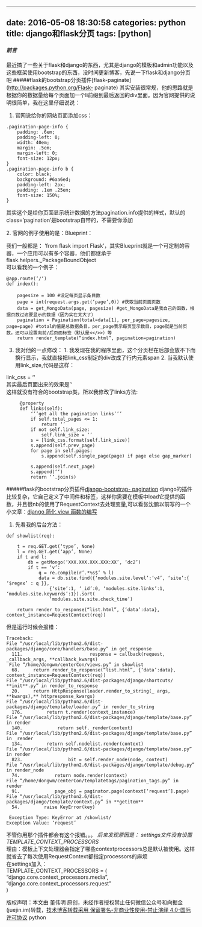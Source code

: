 
---
date: 2016-05-08 18:30:58
categories: python
title: django和flask分页
tags: [python]
---
#### _前言_
最近搞了一些关于flask和django的东西，尤其是django的模板和admin功能以及这些框架使用bootstrap的东西，没时间更新博客，先说一下flask和django分页吧
#####flask的bootstrap分页插件[flask-paginate](http://packages.python.org/Flask-
paginate)
其实安装很常规，他的思路就是根据你的数据量给每个页面加一个li前缀到最后返回的div里面。因为官网提供的说明很简单，我在这里仔细说说：
  1. 官网说给你的网站页面添加css：
    
    
      
    .pagination-page-info {  
        padding: .6em;  
        padding-left: 0;  
        width: 40em;  
        margin: .5em;  
        margin-left: 0;  
        font-size: 12px;  
    }  
    .pagination-page-info b {  
        color: black;  
        background: #6aa6ed;  
        padding-left: 2px;  
        padding: .1em .25em;  
        font-size: 150%;  
    }  
    
  
其实这个是给你页面显示统计数据的方法pagination.info提供的样式，默认的class=’pagination’是bootstrap自带的，不需要你添加  
  
  
2\. 官网的例子使用的是：Blueprint：  
  
我们一般都是： ‘from flask import
Flask’，其实Blueprint就是一个可定制的容器，一个应用可以有多个容器，他们都继承于flask.helpers._PackageBoundObject  
可以看我的一个例子：  
  
    
    
      
    @app.route(‘/‘)  
    def index():  
      
        pagesize = 100 #设定每页显示条目数  
        page = int(request.args.get(‘page’,0)) #获取当前页面页数  
        data = get_MongoData(page, pagesize) #get_MongoData是我自己的函数，根据页数过滤要显示的数据（因为实在太大了）  
        pagination = Pagination(total=data[1], per_page=pagesize, page=page) #total的值是总数据条目，per_page表示每页显示数目，page就是当前页数。还可以设置向前/后页面标签（默认是<</>>）等  
        return render_template(“index.html”, pagination=pagination)  
    
  3. 我对他的一点修改：
    1. 我发现在我的程序里面，这个分页栏在后部会放不下而换行显示，我就直接把link_css制定的div改成了行内元素span
    2. 当我默认使用link_size,代码是这样：
  
link_css = ‘‘  
其实最后页面出来的效果是’‘  
这样就没有符合的bootstrap类，所以我修改了links方法:
        
                  
         @property  
         def links(self):  
             ‘’’get all the pagination links’’’  
             if self.total_pages <= 1:  
                 return ‘’  
             if not self.link_size:  
                 self.link_size = ‘’  
             s = [link_css.format(self.link_size)]  
             s.append(self.prev_page)  
             for page in self.pages:  
                 s.append(self.single_page(page) if page else gap_marker)  
          
             s.append(self.next_page)  
             s.append(‘‘)  
             return ‘’.join(s)  
         
#####flask的bootstrap分页插件[django-bootstrap-
pagination](http://tgdn.github.com/django-bootstrap-pagination/)
django的插件比较复杂，它自己定义了中间件和标签，这样你需要在模板中load它提供的函数，并且很nb的使用了RequestContext去处理变量,可以看张沈鹏以前写的一个小文章：[django
简化 view 函数的编写](http://zsp.iteye.com/blog/115254)
  1. 先看我的后台方法：
    
    
      
      
    def showlist(req):  
      
        t = req.GET.get(‘type’, None)  
        l = req.GET.get(‘app’, None)  
        if t and l:  
            db = getMongo(‘XXX.XXX.XXX.XXX:XX’, ‘dc2’)  
            if t == ‘v’:  
                q = re.compile(r’.*%s$’ % l)  
                data = db.site.find({‘modules.site.level’:’v4’, ‘site’:{ ‘$regex’ : q }},  
                    {‘site’:1, ‘_id’:0, ‘modules.site.links’:1, ‘modules.site.keywords’:1}).sort(  
                    ‘modules.site.site.check_time’)  
      
        return render_to_response(“list.html”, {‘data’:data}, context_instance=RequestContext(req))  
    
但是运行时候会报错：
    
    
      
    Traceback:  
    File “/usr/local/lib/python2.6/dist-packages/django/core/handlers/base.py” in get_response  
      111.                         response = callback(request, _callback_args, **callback_kwargs)  
     File “/home/dongwm/centerCon/views.py” in showlist  
      68.     return render_to_response(“list.html”, {‘data’:data}, context_instance=RequestContext(req))  
    File “/usr/local/lib/python2.6/dist-packages/django/shortcuts/ **init**.py” in render_to_response  
      20.     return HttpResponse(loader.render_to_string(_ args, **kwargs),** httpresponse_kwargs)  
    File “/usr/local/lib/python2.6/dist-packages/django/template/loader.py” in render_to_string  
      176.         return t.render(context_instance)  
    File “/usr/local/lib/python2.6/dist-packages/django/template/base.py” in render  
      140.             return self._render(context)  
    File “/usr/local/lib/python2.6/dist-packages/django/template/base.py” in _render  
      134.         return self.nodelist.render(context)  
    File “/usr/local/lib/python2.6/dist-packages/django/template/base.py” in render  
      823.                 bit = self.render_node(node, context)  
    File “/usr/local/lib/python2.6/dist-packages/django/template/debug.py” in render_node  
      74.             return node.render(context)  
    File “/home/dongwm/centerCon/templatetags/pagination_tags.py” in render  
      91.             page_obj = paginator.page(context[‘request’].page)  
    File “/usr/local/lib/python2.6/dist-packages/django/template/context.py” in **getitem**  
      54.         raise KeyError(key)  
      
     Exception Type: KeyError at /showlist/  
    Exception Value: ‘request’  
    
不管你用那个插件都会有这个报错。。。
_后来发现原因是：_
_settings文件没有设置TEMPLATE_CONTEXT_PROCESSORS_  
理由：模板上下文处理器会指定了哪些contextprocessors总是默认被使用。这样就省去了每次使用RequestContext都指定processors的麻烦  
在settings加入：  
TEMPLATE_CONTEXT_PROCESSORS = (  
“django.core.context_processors.media”,  
“django.core.context_processors.request”  
)

版权声明：本文由 董伟明 原创，未经作者授权禁止任何微信公众号和向掘金(juejin.im)转载，[技术博客转载采用 保留署名-非商业性使用-禁止演绎 4.0-国际许可协议](https://creativecommons.org/licenses/by-nc-nd/4.0/deed.zh)
python
